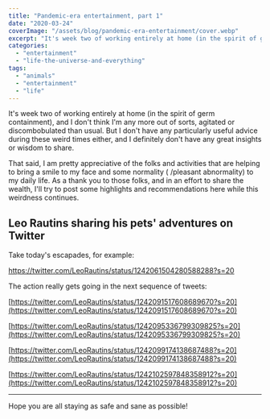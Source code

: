 ```yaml
---
title: "Pandemic-era entertainment, part 1"
date: "2020-03-24"
coverImage: "/assets/blog/pandemic-era-entertainment/cover.webp"
excerpt: "It's week two of working entirely at home (in the spirit of germ containment), and I don't think I'm any more out of sorts, agitated or discombobulated than usual. But I don't have any particularly useful advice during these weird times either, and I definitely don't have any great insights or wisdom to share…"
categories:
  - "entertainment"
  - "life-the-universe-and-everything"
tags:
  - "animals"
  - "entertainment"
  - "life"
---
```


It's week two of working entirely at home (in the spirit of germ containment), and I don't think I'm any more out of sorts, agitated or discombobulated than usual. But I don't have any particularly useful advice during these weird times either, and I definitely don't have any great insights or wisdom to share.

That said, I am pretty appreciative of the folks and activities that are helping to bring a smile to my face and some normality ( /pleasant abnormality) to my daily life. As a thank you to those folks, and in an effort to share the wealth, I'll try to post some highlights and recommendations here while this weirdness continues.

## Leo Rautins sharing his pets' adventures on Twitter

Take today's escapades, for example:

https://twitter.com/LeoRautins/status/1242061504280588288?s=20

The action really gets going in the next sequence of tweets:

[https://twitter.com/LeoRautins/status/1242091517608689670?s=20](https://twitter.com/LeoRautins/status/1242091517608689670?s=20)

[https://twitter.com/LeoRautins/status/1242095336799309825?s=20](https://twitter.com/LeoRautins/status/1242095336799309825?s=20)

[https://twitter.com/LeoRautins/status/1242099174138687488?s=20](https://twitter.com/LeoRautins/status/1242099174138687488?s=20)

[https://twitter.com/LeoRautins/status/1242102597848358912?s=20](https://twitter.com/LeoRautins/status/1242102597848358912?s=20)

* * *

Hope you are all staying as safe and sane as possible!
